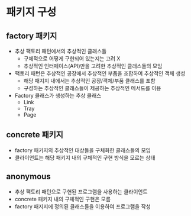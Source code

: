 # 패키지 구성
## factory 패키지
* 추상 팩토리 패턴에서의 추상적인 클래스들
  * 구체적으로 어떻게 구현되어 있는지는 고려 X
  * 추상적인 인터페이스(API)만을 고려한 추상적인 클래스들의 모임
* 팩토리 패턴은 추상적인 공장에서 추상적인 부품을 조합하여 추상적인 객체 생성
  * 해당 패지지 내에서는 추상적인 공장/객체/부품 클래스를 포함
  * 구성하는 추상적인 클래스들이 제공하는 추상적인 메서드를 이용
* Factory 클래스가 생성하는 추상 클래스
  * Link
  * Tray
  * Page

## concrete 패키지
* factory 패키지의 추상적인 대상들을 구체화한 클래스들의 모임
* 클라이언트는 해당 패키지 내의 구체적인 구현 방식을 모르는 상태

## anonymous
* 추상 팩토리 패턴으로 구현된 프로그램을 사용하는 클라이언트
* concrete 패키지 내의 구체적인 구현은 모름
* factory 패지지에 정의된 클래스들을 이용하여 프로그램을 작성
